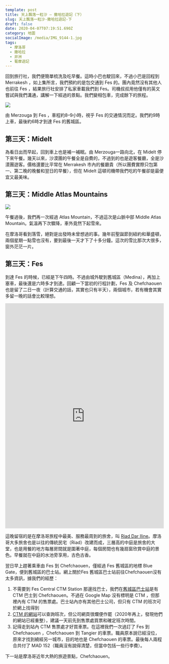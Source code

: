 ```yaml
---
template: post
title: 天上飄落一粒沙 — 撒哈拉遊記（下）
slug: 天上飄落一粒沙-撒哈拉遊記-下
draft: false
date: 2020-04-07T07:19:51.690Z
category: 地圖
socialImage: /media/IMG_9144-1.jpg
tags:
  - 摩洛哥
  - 撒哈拉
  - 非洲
  - 葡摩遊記
---
```

回到旅行社，我們便簡單梳洗及吃早餐。這時小巴也駛回來，不過小巴是回程到 Merrakesh ，如上集所言，我們預約的是包交通到 Fes 的。團內竟然沒有其他人也前往 Fes ，結果旅行社安排了私家車載我們到 Fes。司機叔叔用他僅有的英文嘗試與我們溝通，講解一下經過的景點。我們變相包車，完成餘下的旅程。

![](/media/IMG_9140-1.jpg)

由 Merzouga 到 Fes ，車程約8–9小時，視乎 Fes 的交通情況而定。我們約9時上車，最後約6時才到達 Fes 的舊城區。

## 第三天：Midelt

為看日出而早起，回到車上也是補一補眠。由 Merzouga一路向北，在 Midelt 停下來午餐。幾天以來，沙漠團的午餐全是自費的，不過到的也是遊客餐廳，全是沙漠團遊客。價格還要比平常在 Merrakesh 市內的餐廳貴（所以團費實際只包第一、第二晚的晚餐和翌日的早餐），但在 Midelt 這頓司機帶我們吃的午餐卻是最便宜又最美味。

## 第三天：Middle Atlas Mountains

![](/media/IMG_9156-1.jpg)

午餐過後，我們再一次經過 Atlas Mountain，不過這次是山脈中部 Middle Atlas Mountain。氣溫再下次驟降，車外竟然下起雪來。

在摩洛哥看到落雪，絕對是出發時未曾想過的事。幾年前聖誕節到紐約和華盛頓，兩個星期一點雪也沒有，要到最後一天才下了十多分鐘。這次的雪比那次大很多，窗外茫茫一片。

## 第三天：Fes

到達 Fes 的時候，已經是下午四時。不過由城外駛到舊城區（Medina），再加上塞車，最後還是六時多才到達。回顧一下當初的行程計劃，Fes 及 Chefchaouen 也是留了二日一夜（計算交通的話，其實也只有半天），兩個城市，若有機會其實多留一晚的話會比較理想。

<div style='position:relative; padding-bottom:calc(133.33% + 44px)'><iframe src='https://gfycat.com/ifr/ThornyWateryEyra' frameborder='0' scrolling='no' width='100%' height='100%' style='position:absolute;top:0;left:0;' allowfullscreen></iframe></div>

這晚留宿的是在摩洛哥旅程中最美、服務最周到的旅舍，叫 [Riad Dar Iline](https://goo.gl/maps/JLWmCfdPzzksrHtR6)。摩洛哥大多旅舍也是以往的傳統民宅（Riad）改建而成，三層高的中庭是旅舍的大堂，也是用餐的地方每層房間就是圍著中庭，每個房間也有幾扇窗欣賞中庭的景色。早餐就在中庭的水池旁享用，古色古香。

翌日早上趕著乘車由 Fes 到 Chefchaouen，僅經過 Fes 舊城區的地標 Blue Gate，便到舊城區的巴士站。網上關於Fes 舊城區巴士站前往Chefchaouen沒有太多資訊，據我們的經歷：

1.  不需要到 Fes Central CTM Station 那邊找巴士，我們在[舊城區巴士站](https://goo.gl/maps/pmbbpPw1Lon8RwYSA)是有 CTM 巴士到 Chefchaouen。不過在 Google Map 沒有標明是 CTM ，但那裡內有 CTM 的售票處。巴士站內亦有其他巴士公司，但只有 CTM 的班次可於網上找得到
2.  [CTM 的網站](http://www.ctm.ma/)可以查詢班次，但公司網頁很爛便作罷（2020年再上，發現他們的網站已經重整），建議一天前先到售票處買票和確定班次時間。
3.  記得走到站內 CTM 售票處才好買車票。在這裡我們一次過訂了 Fes 到 Chefchaouen ，Chefchaouen 到 Tangier 的車票。職員原本說已經沒位，原來才找到繞經另一城市，目的地也是 Chefchaouen 的車票。最後每人兩程合共付了 MAD 152（職員沒有說得清楚，但當中包括一些行李費）。

下一站是摩洛哥近年大熱的旅遊景點，Chefchaouen。